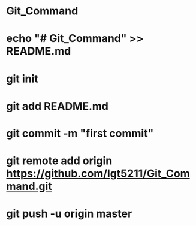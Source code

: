 # Git_Command

# echo "# Git_Command" >> README.md
# git init
# git add README.md
# git commit -m "first commit"
# git remote add origin https://github.com/lgt5211/Git_Command.git
# git push -u origin master
